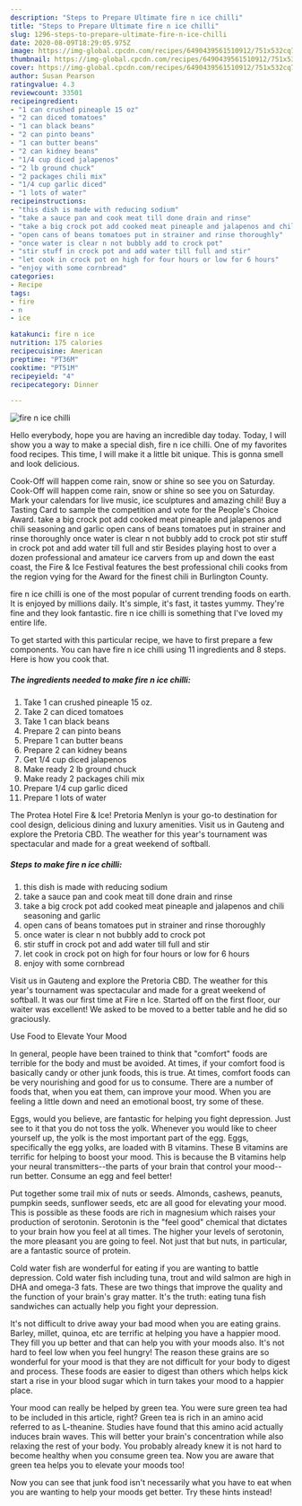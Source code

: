 ```yaml
---
description: "Steps to Prepare Ultimate fire n ice chilli"
title: "Steps to Prepare Ultimate fire n ice chilli"
slug: 1296-steps-to-prepare-ultimate-fire-n-ice-chilli
date: 2020-08-09T18:29:05.975Z
image: https://img-global.cpcdn.com/recipes/6490439561510912/751x532cq70/fire-n-ice-chilli-recipe-main-photo.jpg
thumbnail: https://img-global.cpcdn.com/recipes/6490439561510912/751x532cq70/fire-n-ice-chilli-recipe-main-photo.jpg
cover: https://img-global.cpcdn.com/recipes/6490439561510912/751x532cq70/fire-n-ice-chilli-recipe-main-photo.jpg
author: Susan Pearson
ratingvalue: 4.3
reviewcount: 33501
recipeingredient:
- "1 can crushed pineaple 15 oz"
- "2 can diced tomatoes"
- "1 can black beans"
- "2 can pinto beans"
- "1 can butter beans"
- "2 can kidney beans"
- "1/4 cup diced jalapenos"
- "2 lb ground chuck"
- "2 packages chili mix"
- "1/4 cup garlic diced"
- "1 lots of water"
recipeinstructions:
- "this dish is made with reducing sodium"
- "take a sauce pan and cook meat till done drain and rinse"
- "take a big crock pot add cooked meat pineaple and jalapenos and chili seasoning and garlic"
- "open cans of beans tomatoes put in strainer and rinse thoroughly"
- "once water is clear n not bubbly add to crock pot"
- "stir stuff in crock pot and add water till full and stir"
- "let cook in crock pot on high for four hours or low for 6 hours"
- "enjoy with some cornbread"
categories:
- Recipe
tags:
- fire
- n
- ice

katakunci: fire n ice 
nutrition: 175 calories
recipecuisine: American
preptime: "PT36M"
cooktime: "PT51M"
recipeyield: "4"
recipecategory: Dinner

---
```



![fire n ice chilli](https://img-global.cpcdn.com/recipes/6490439561510912/751x532cq70/fire-n-ice-chilli-recipe-main-photo.jpg)

Hello everybody, hope you are having an incredible day today. Today, I will show you a way to make a special dish, fire n ice chilli. One of my favorites food recipes. This time, I will make it a little bit unique. This is gonna smell and look delicious.

Cook-Off will happen come rain, snow or shine so see you on Saturday. Cook-Off will happen come rain, snow or shine so see you on Saturday. Mark your calendars for live music, ice sculptures and amazing chili! Buy a Tasting Card to sample the competition and vote for the People&#39;s Choice Award. take a big crock pot add cooked meat pineaple and jalapenos and chili seasoning and garlic open cans of beans tomatoes put in strainer and rinse thoroughly once water is clear n not bubbly add to crock pot stir stuff in crock pot and add water till full and stir Besides playing host to over a dozen professional and amateur ice carvers from up and down the east coast, the Fire &amp; Ice Festival features the best professional chili cooks from the region vying for the Award for the finest chili in Burlington County.

fire n ice chilli is one of the most popular of current trending foods on earth. It is enjoyed by millions daily. It's simple, it's fast, it tastes yummy. They're fine and they look fantastic. fire n ice chilli is something that I've loved my entire life.


To get started with this particular recipe, we have to first prepare a few components. You can have fire n ice chilli using 11 ingredients and 8 steps. Here is how you cook that.

<!--inarticleads1-->

##### The ingredients needed to make fire n ice chilli:

1. Take 1 can crushed pineaple 15 oz.
1. Take 2 can diced tomatoes
1. Take 1 can black beans
1. Prepare 2 can pinto beans
1. Prepare 1 can butter beans
1. Prepare 2 can kidney beans
1. Get 1/4 cup diced jalapenos
1. Make ready 2 lb ground chuck
1. Make ready 2 packages chili mix
1. Prepare 1/4 cup garlic diced
1. Prepare 1 lots of water


The Protea Hotel Fire &amp; Ice! Pretoria Menlyn is your go-to destination for cool design, delicious dining and luxury amenities. Visit us in Gauteng and explore the Pretoria CBD. The weather for this year&#39;s tournament was spectacular and made for a great weekend of softball. 

<!--inarticleads2-->

##### Steps to make fire n ice chilli:

1. this dish is made with reducing sodium
1. take a sauce pan and cook meat till done drain and rinse
1. take a big crock pot add cooked meat pineaple and jalapenos and chili seasoning and garlic
1. open cans of beans tomatoes put in strainer and rinse thoroughly
1. once water is clear n not bubbly add to crock pot
1. stir stuff in crock pot and add water till full and stir
1. let cook in crock pot on high for four hours or low for 6 hours
1. enjoy with some cornbread


Visit us in Gauteng and explore the Pretoria CBD. The weather for this year&#39;s tournament was spectacular and made for a great weekend of softball. It was our first time at Fire n Ice. Started off on the first floor, our waiter was excellent! We asked to be moved to a better table and he did so graciously. 

Use Food to Elevate Your Mood


In general, people have been trained to think that "comfort" foods are terrible for the body and must be avoided. At times, if your comfort food is basically candy or other junk foods, this is true. At times, comfort foods can be very nourishing and good for us to consume. There are a number of foods that, when you eat them, can improve your mood. When you are feeling a little down and need an emotional boost, try some of these.

Eggs, would you believe, are fantastic for helping you fight depression. Just see to it that you do not toss the yolk. Whenever you would like to cheer yourself up, the yolk is the most important part of the egg. Eggs, specifically the egg yolks, are loaded with B vitamins. These B vitamins are terrific for helping to boost your mood. This is because the B vitamins help your neural transmitters--the parts of your brain that control your mood--run better. Consume an egg and feel better!

Put together some trail mix of nuts or seeds. Almonds, cashews, peanuts, pumpkin seeds, sunflower seeds, etc are all good for elevating your mood. This is possible as these foods are rich in magnesium which raises your production of serotonin. Serotonin is the "feel good" chemical that dictates to your brain how you feel at all times. The higher your levels of serotonin, the more pleasant you are going to feel. Not just that but nuts, in particular, are a fantastic source of protein.

Cold water fish are wonderful for eating if you are wanting to battle depression. Cold water fish including tuna, trout and wild salmon are high in DHA and omega-3 fats. These are two things that improve the quality and the function of your brain's gray matter. It's the truth: eating tuna fish sandwiches can actually help you fight your depression. 

It's not difficult to drive away your bad mood when you are eating grains. Barley, millet, quinoa, etc are terrific at helping you have a happier mood. They fill you up better and that can help you with your moods also. It's not hard to feel low when you feel hungry! The reason these grains are so wonderful for your mood is that they are not difficult for your body to digest and process. These foods are easier to digest than others which helps kick start a rise in your blood sugar which in turn takes your mood to a happier place.

Your mood can really be helped by green tea. You were sure green tea had to be included in this article, right? Green tea is rich in an amino acid referred to as L-theanine. Studies have found that this amino acid actually induces brain waves. This will better your brain's concentration while also relaxing the rest of your body. You probably already knew it is not hard to become healthy when you consume green tea. Now you are aware that green tea helps you to elevate your moods too!

Now you can see that junk food isn't necessarily what you have to eat when you are wanting to help your moods get better. Try  these hints  instead!

